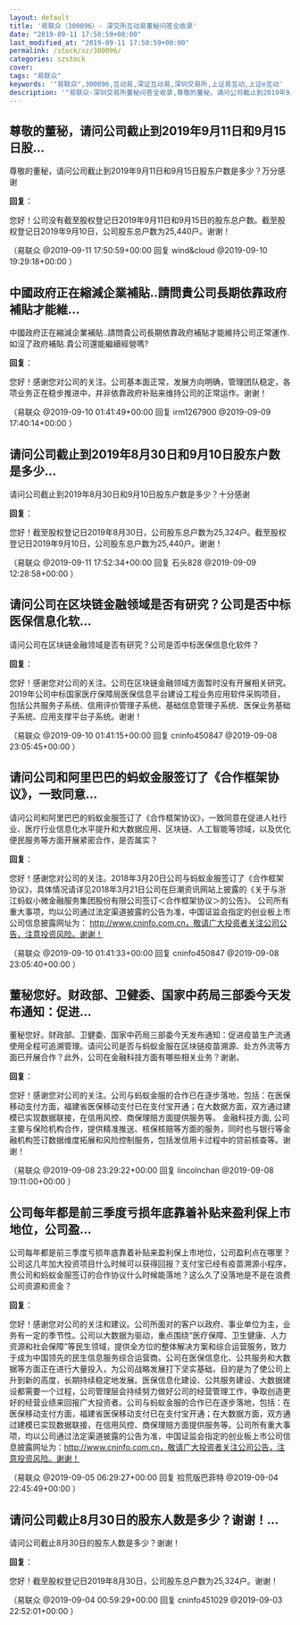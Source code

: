```yaml
---
layout: default
title: '易联众（300096）- 深交所互动易董秘问答全收录'
date: "2019-09-11 17:50:59+00:00"
last_modified_at: "2019-09-11 17:50:59+00:00"
permalink: /stock/sz/300096/
categories: szstock
cover: 
tags: "易联众"
keywords: '"易联众",300096,互动易,深证互动易,深圳交易所,上证易互动,上证e互动'
description: '"易联众-深圳交易所董秘问答全收录,尊敬的董秘，请问公司截止到2019年9月11日和9月15日股东户数是多少？万分感谢"'
---
```


## 尊敬的董秘，请问公司截止到2019年9月11日和9月15日股...

尊敬的董秘，请问公司截止到2019年9月11日和9月15日股东户数是多少？万分感谢

**回复**：

您好！公司没有截至股权登记日2019年9月11日和9月15日的股东总户数。截至股权登记日2019年9月10日，公司股东总户数为25,440户。谢谢！ 

（易联众  @2019-09-11 17:50:59+00:00 回复 wind&cloud  @2019-09-10 19:29:18+00:00 ）

## 中國政府正在縮減企業補貼..請問貴公司長期依靠政府補貼才能維...

中國政府正在縮減企業補貼..請問貴公司長期依靠政府補貼才能維持公司正常運作.如沒了政府補貼.貴公司還能繼續經營嗎?

**回复**：

您好！感谢您对公司的关注。公司基本面正常，发展方向明确，管理团队稳定，各项业务正在稳步推进中，并非依靠政府补贴来维持公司的正常运作。谢谢！ 

（易联众  @2019-09-10 01:41:49+00:00 回复 irm1267900  @2019-09-09 17:40:14+00:00 ）

## 请问公司截止到2019年8月30日和9月10日股东户数是多少...

请问公司截止到2019年8月30日和9月10日股东户数是多少？十分感谢

**回复**：

您好！截至股权登记日2019年8月30日，公司股东总户数为25,324户。截至股权登记日2019年9月10日，公司股东总户数为25,440户。谢谢！ 

（易联众  @2019-09-11 17:52:34+00:00 回复 石头828  @2019-09-09 12:28:58+00:00 ）

## 请问公司在区块链金融领域是否有研究？公司是否中标医保信息化软...

请问公司在区块链金融领域是否有研究？公司是否中标医保信息化软件？

**回复**：

您好！感谢您对公司的关注。公司在区块链金融领域方面暂时没有开展相关研究。
2019年公司中标国家医疗保障局医保信息平台建设工程业务应用软件采购项目，包括公共服务子系统、信用评价管理子系统、基础信息管理子系统、医保业务基础子系统、应用支撑平台子系统。谢谢！ 

（易联众  @2019-09-10 01:41:15+00:00 回复 cninfo450847  @2019-09-08 23:05:45+00:00 ）

## 请问公司和阿里巴巴的蚂蚁金服签订了《合作框架协议》，一致同意...

请问公司和阿里巴巴的蚂蚁金服签订了《合作框架协议》，一致同意在促进人社行业、医疗行业信息化水平提升和大数据应用、区块链、人工智能等领域，以及优化便民服务等方面开展紧密合作，是否属实？

**回复**：

您好！感谢您对公司的关注。2018年3月20日公司与蚂蚁金服签订了《合作框架协议》，具体情况请详见2018年3月21日公司在巨潮资讯网站上披露的《关于与浙江蚂蚁小微金融服务集团股份有限公司签订＜合作框架协议＞的公告》。 公司所有重大事项，均以公司通过法定渠道披露的公告为准，中国证监会指定的创业板上市公司信息披露网址为： http://www.cninfo.com.cn，敬请广大投资者关注公司公告，注意投资风险。谢谢！ 

（易联众  @2019-09-10 01:41:33+00:00 回复 cninfo450847  @2019-09-08 23:05:40+00:00 ）

## 董秘您好。财政部、卫健委、国家中药局三部委今天发布通知：促进...

董秘您好。财政部、卫健委、国家中药局三部委今天发布通知：促进疫苗生产流通使用全程可追溯管理。请问公司是否与蚂蚁金服在区块链疫苗溯源、处方外流等方面已开展合作？此外，公司在金融科技方面有哪些相关业务？谢谢。

**回复**：

您好！感谢您对公司的关注。公司与蚂蚁金服的合作已在逐步落地，包括：在医保移动支付方面，福建省医保移动支付已在支付宝开通；在大数据方面，双方通过建模已实现数据联接，在信用风控、商保理赔方面提供服务等。
金融科技方面, 公司主要与保险机构合作，提供精准推送、核保核赔等方面的服务，同时也与银行等金融机构签订数据维度拓展和风险控制服务，包括发信用卡过程中的贷前核查等。谢谢！ 

（易联众  @2019-09-08 23:29:22+00:00 回复 lincolnchan  @2019-09-08 19:11:00+00:00 ）

## 公司每年都是前三季度亏损年底靠着补贴来盈利保上市地位，公司盈...

公司每年都是前三季度亏损年底靠着补贴来盈利保上市地位，公司盈利点在哪里？公司这几年加大投资项目什么时候可以获得回报？支付宝已经有疫苗溯源小程序，贵公司和蚂蚁金服签订的合作协议什么时候能落地？这么久了没落地是不是在浪费公司资源和资金？

**回复**：

您好！感谢您对公司的关注和建议。公司所面对的客户以政府、事业单位为主，业务有一定的季节性。公司以大数据为驱动，重点围绕“医疗保障、卫生健康、人力资源和社会保障”等民生领域，提供全方位的整体解决方案和综合运营服务，致力于成为中国领先的民生信息服务综合运营商。公司在医保信息化、公共服务和大数据等方面正在进行大量投入，为公司战略发展打下坚实基础，目的是为了使公司上升到新的高度，长期持续稳定地发展。医保信息化建设、公共服务建设、大数据建设都需要一个过程，公司管理层会持续努力做好公司的经营管理工作，争取创造更好的经营业绩来回报广大投资者。公司与蚂蚁金服的合作已在逐步落地，包括：在医保移动支付方面，福建省医保移动支付已在支付宝开通；在大数据方面，双方通过建模已实现数据联接，在信用风控、商保理赔方面提供服务等。公司所有重大事项，均以公司通过法定渠道披露的公告为准，中国证监会指定的创业板上市公司信息披露网址为：http://www.cninfo.com.cn，敬请广大投资者关注公司公告，注意投资风险。谢谢！ 

（易联众  @2019-09-05 06:29:27+00:00 回复 拾荒版巴菲特  @2019-09-04 22:45:49+00:00 ）

## 请问公司截止8月30日的股东人数是多少？谢谢！...

请问公司截止8月30日的股东人数是多少？谢谢！

**回复**：

您好！截至股权登记日2019年8月30日，公司股东总户数为25,324户。谢谢！ 

（易联众  @2019-09-04 00:59:29+00:00 回复 cninfo451029  @2019-09-03 22:52:01+00:00 ）

